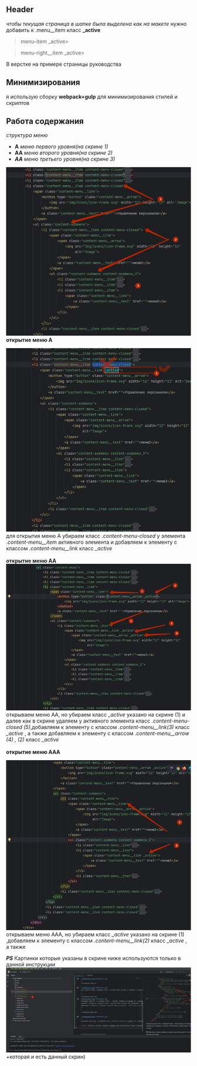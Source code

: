## Header
*чтобы текущая страница в шапке была выделена как на макете*
нужно добавить к .menu__item класс **_active**
>menu-item _active>

>menu-right__item _active>

В верстке на примере страницы руководства

## Минимизирования
я использую сборку **webpack+gulp** для минимизирования стилей и скриптов

## Работа содержания
*структура меню*
* **А** *меню первого уровня(на скрине 1)*
* **АА** *меню второго уровня(на скрине 2)*
* ***АА*** *меню третьего уровня(на скрине 3)*

![073b9f93a4.jpg](073b9f93a4.jpg)
\
**открытие меню А**

![7d5e1d4f7e.jpg](7d5e1d4f7e.jpg)
для открытия меню А убираем класс *.content-menu-closed* у элемента *.content-menu__item* активного элемента и добавляем к элементу с классом *.content-menu__link* класс *_active*
\
\
**открытие меню АА**
![4afec10881.jpg](4afec10881.jpg)
открываем меню АA, но убираем класс  *_active* указано на скрине (1) и далее как в скрине
удаляем у активного элемента класс *.content-menu-closed (5)*,добавляем к элементу с классом *.content-menu__link(3)* класс *_active* , а также
добавляем к элементу с классом *.content-menu__arrow (4) , (2)* класс *_active*
\
\
**открытие меню ААA**

![4f3ea2643d.jpg](4f3ea2643d.jpg)
\
открываем меню АAA, но убираем класс *_active* указано на скрине (1) ,добавляем к элементу с классом *.content-menu__link(2)* класс *_active* , а также

***PS*** Картинки которые указаны в скрине ниже используются только в данной инструкции
![6f5ae1700a.jpg](6f5ae1700a.jpg)
 +которая и есть данный скрин)
